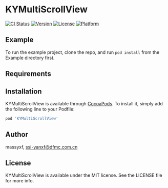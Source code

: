 # KYMultiScrollView

[![CI Status](https://img.shields.io/travis/massyxf/KYMultiScrollView.svg?style=flat)](https://travis-ci.org/massyxf/KYMultiScrollView)
[![Version](https://img.shields.io/cocoapods/v/KYMultiScrollView.svg?style=flat)](https://cocoapods.org/pods/KYMultiScrollView)
[![License](https://img.shields.io/cocoapods/l/KYMultiScrollView.svg?style=flat)](https://cocoapods.org/pods/KYMultiScrollView)
[![Platform](https://img.shields.io/cocoapods/p/KYMultiScrollView.svg?style=flat)](https://cocoapods.org/pods/KYMultiScrollView)

## Example

To run the example project, clone the repo, and run `pod install` from the Example directory first.

## Requirements

## Installation

KYMultiScrollView is available through [CocoaPods](https://cocoapods.org). To install
it, simply add the following line to your Podfile:

```ruby
pod 'KYMultiScrollView'
```

## Author

massyxf, ssi-yanxf@dfmc.com.cn

## License

KYMultiScrollView is available under the MIT license. See the LICENSE file for more info.
